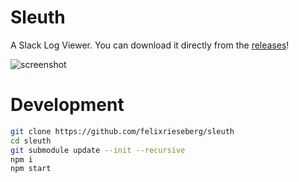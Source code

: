 # Sleuth
A Slack Log Viewer. You can download it directly from the [releases](https://slack-github.com/felixr/sleuth/releases)!

![screenshot](https://media.slack-github.com/user/352/files/9d04ca18-fd0e-11e6-8e71-57ae3d0d8397)

# Development

```sh
git clone https://github.com/felixrieseberg/sleuth
cd sleuth
git submodule update --init --recursive
npm i
npm start
```
